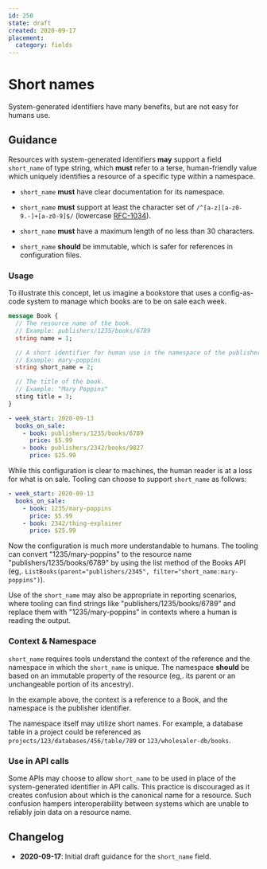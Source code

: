 ```yaml
---
id: 250
state: draft
created: 2020-09-17
placement:
  category: fields
---
```


# Short names

System-generated identifiers have many benefits, but are not easy for humans
use.

## Guidance

Resources with system-generated identifiers **may** support a field
`short_name` of type string, which **must** refer to a terse, human-friendly
value which uniquely identifies a resource of a specific type within a
namespace.

* `short_name` **must** have clear documentation for its namespace.

* `short_name` **must** support at least the character set of
  `/^[a-z][a-z0-9.-]+[a-z0-9]$/` (lowercase
  [RFC-1034](https://tools.ietf.org/html/rfc1034)).

* `short_name` **must** have a maximum length of no less than 30 characters.

* `short_name` **should** be immutable, which is safer for references in
  configuration files.

### Usage

To illustrate this concept, let us imagine a bookstore that uses a
config-as-code system to manage which books are to be on sale each week.

```proto
message Book {
  // The resource name of the book.
  // Example: publishers/1235/books/6789
  string name = 1;

  // A short identifier for human use in the namespace of the publisher.
  // Example: mary-poppins
  string short_name = 2;

  // The title of the book.
  // Example: "Mary Poppins"
  sting title = 3;
}
```

```yaml
- week_start: 2020-09-13
  books_on_sale:
    - book: publishers/1235/books/6789
      price: $5.99
    - book: publishers/2342/books/9827
      price: $25.99
```

While this configuration is clear to machines, the human reader is at a loss for
what is on sale. Tooling can choose to support `short_name` as follows:

```yaml
- week_start: 2020-09-13
  books_on_sale:
    - book: 1235/mary-poppins
      price: $5.99
    - book: 2342/thing-explainer
      price: $25.99
```

Now the configuration is much more understandable to humans. The tooling can
convert "1235/mary-poppins" to the resource name "publishers/1235/books/6789" by
using the list method of the Books API (eg,.
`ListBooks(parent="publishers/2345", filter="short_name:mary-poppins")`).

Use of the `short_name` may also be appropriate in reporting scenarios, where
tooling can find strings like "publishers/1235/books/6789" and replace them
with "1235/mary-poppins" in contexts where a human is reading the output.

### Context & Namespace

`short_name` requires tools understand the context of the reference and the
namespace in which the `short_name` is unique. The namespace **should** be based
on an immutable property of the resource (eg,. its parent or an unchangeable
portion of its ancestry).

In the example above, the context is a reference to a Book, and the namespace
is the publisher identifier.

The namespace itself may utilize short names. For example, a database table in a
project could be referenced as `projects/123/databases/456/table/789` or
`123/wholesaler-db/books`.

### Use in API calls

Some APIs may choose to allow `short_name` to be used in place of the
system-generated identifier in API calls. This practice is discouraged as it
creates confusion about which is the canonical name for a resource. Such
confusion hampers interoperability between systems which are unable to reliably
join data on a resource name.

## Changelog

* **2020-09-17**: Initial draft guidance for the `short_name` field.
